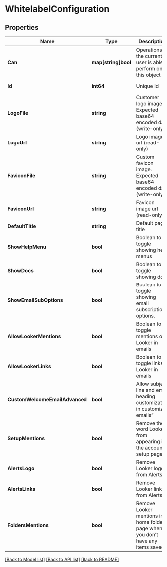 # WhitelabelConfiguration

## Properties

Name | Type | Description | Notes
------------ | ------------- | ------------- | -------------
**Can** | **map[string]bool** | Operations the current user is able to perform on this object | [optional] [readonly] 
**Id** | **int64** | Unique Id | [optional] [readonly] 
**LogoFile** | **string** | Customer logo image. Expected base64 encoded data (write-only) | [optional] 
**LogoUrl** | **string** | Logo image url (read-only) | [optional] [readonly] 
**FaviconFile** | **string** | Custom favicon image. Expected base64 encoded data (write-only) | [optional] 
**FaviconUrl** | **string** | Favicon image url (read-only) | [optional] [readonly] 
**DefaultTitle** | **string** | Default page title | [optional] 
**ShowHelpMenu** | **bool** | Boolean to toggle showing help menus | [optional] 
**ShowDocs** | **bool** | Boolean to toggle showing docs | [optional] 
**ShowEmailSubOptions** | **bool** | Boolean to toggle showing email subscription options. | [optional] 
**AllowLookerMentions** | **bool** | Boolean to toggle mentions of Looker in emails | [optional] 
**AllowLookerLinks** | **bool** | Boolean to toggle links to Looker in emails | [optional] 
**CustomWelcomeEmailAdvanced** | **bool** | Allow subject line and email heading customization in customized emails” | [optional] 
**SetupMentions** | **bool** | Remove the word Looker from appearing in the account setup page | [optional] 
**AlertsLogo** | **bool** | Remove Looker logo from Alerts | [optional] 
**AlertsLinks** | **bool** | Remove Looker links from Alerts | [optional] 
**FoldersMentions** | **bool** | Remove Looker mentions in home folder page when you don’t have any items saved | [optional] 

[[Back to Model list]](../README.md#documentation-for-models) [[Back to API list]](../README.md#documentation-for-api-endpoints) [[Back to README]](../README.md)


